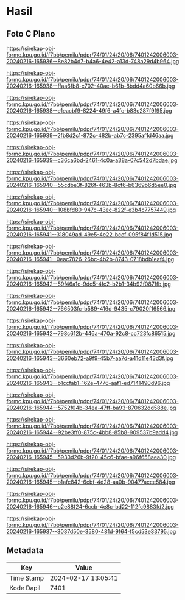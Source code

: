 # Hasil

## Foto C Plano

https://sirekap-obj-formc.kpu.go.id/f7bb/pemilu/pdpr/74/01/24/20/06/7401242006003-20240216-165936--8e82b4d7-b4a6-4e42-a13d-748a29d4b964.jpg

https://sirekap-obj-formc.kpu.go.id/f7bb/pemilu/pdpr/74/01/24/20/06/7401242006003-20240216-165938--ffaa6fb8-c702-40ae-b61b-8bdd4a60b66b.jpg

https://sirekap-obj-formc.kpu.go.id/f7bb/pemilu/pdpr/74/01/24/20/06/7401242006003-20240216-165938--e1eacbf9-8224-49f6-a4fc-b83c287f9f95.jpg

https://sirekap-obj-formc.kpu.go.id/f7bb/pemilu/pdpr/74/01/24/20/06/7401242006003-20240216-165939--2fb8d2c1-872c-482b-ab7c-2395af1d46aa.jpg

https://sirekap-obj-formc.kpu.go.id/f7bb/pemilu/pdpr/74/01/24/20/06/7401242006003-20240216-165939--c36ca6bd-2461-4c0a-a38a-07c542d7bdae.jpg

https://sirekap-obj-formc.kpu.go.id/f7bb/pemilu/pdpr/74/01/24/20/06/7401242006003-20240216-165940--55cdbe3f-826f-463b-8cf6-b6369b6d5ee0.jpg

https://sirekap-obj-formc.kpu.go.id/f7bb/pemilu/pdpr/74/01/24/20/06/7401242006003-20240216-165940--108bfd80-947c-43ec-822f-e3b4c7757449.jpg

https://sirekap-obj-formc.kpu.go.id/f7bb/pemilu/pdpr/74/01/24/20/06/7401242006003-20240216-165941--318049ad-49e5-4e22-bccf-095f84f1d515.jpg

https://sirekap-obj-formc.kpu.go.id/f7bb/pemilu/pdpr/74/01/24/20/06/7401242006003-20240216-165941--0eac7826-26bc-4b2b-8743-0718bdb1eaf4.jpg

https://sirekap-obj-formc.kpu.go.id/f7bb/pemilu/pdpr/74/01/24/20/06/7401242006003-20240216-165942--59f46a1c-9dc5-4fc2-b2b1-34b92f087ffb.jpg

https://sirekap-obj-formc.kpu.go.id/f7bb/pemilu/pdpr/74/01/24/20/06/7401242006003-20240216-165942--766503fc-b589-416d-9435-c79020f16566.jpg

https://sirekap-obj-formc.kpu.go.id/f7bb/pemilu/pdpr/74/01/24/20/06/7401242006003-20240216-165942--798c612b-446a-470a-92c8-cc723fc86515.jpg

https://sirekap-obj-formc.kpu.go.id/f7bb/pemilu/pdpr/74/01/24/20/06/7401242006003-20240216-165943--3660eb72-a9f9-45b7-aa7d-a41d11e43d3f.jpg

https://sirekap-obj-formc.kpu.go.id/f7bb/pemilu/pdpr/74/01/24/20/06/7401242006003-20240216-165943--b1ccfab1-162e-4776-aaf1-ed7141490d96.jpg

https://sirekap-obj-formc.kpu.go.id/f7bb/pemilu/pdpr/74/01/24/20/06/7401242006003-20240216-165944--5752f04b-34ea-47ff-ba93-870632dd588e.jpg

https://sirekap-obj-formc.kpu.go.id/f7bb/pemilu/pdpr/74/01/24/20/06/7401242006003-20240216-165944--92be3ff0-875c-4bb8-85b8-909537b9add4.jpg

https://sirekap-obj-formc.kpu.go.id/f7bb/pemilu/pdpr/74/01/24/20/06/7401242006003-20240216-165945--5933d26b-9f20-45c6-bfae-a96f658aea30.jpg

https://sirekap-obj-formc.kpu.go.id/f7bb/pemilu/pdpr/74/01/24/20/06/7401242006003-20240216-165945--b1afc842-6cbf-4d28-aa0b-90477acce584.jpg

https://sirekap-obj-formc.kpu.go.id/f7bb/pemilu/pdpr/74/01/24/20/06/7401242006003-20240216-165946--c2e88f24-6ccb-4e8c-bd22-112fc9883fd2.jpg

https://sirekap-obj-formc.kpu.go.id/f7bb/pemilu/pdpr/74/01/24/20/06/7401242006003-20240216-165937--3037d50e-3580-481d-9f64-f5cd53e33795.jpg


## Metadata

| Key        | Value               |
| ---------- | ------------------- |
| Time Stamp | 2024-02-17 13:05:41 |
| Kode Dapil | 7401                |




